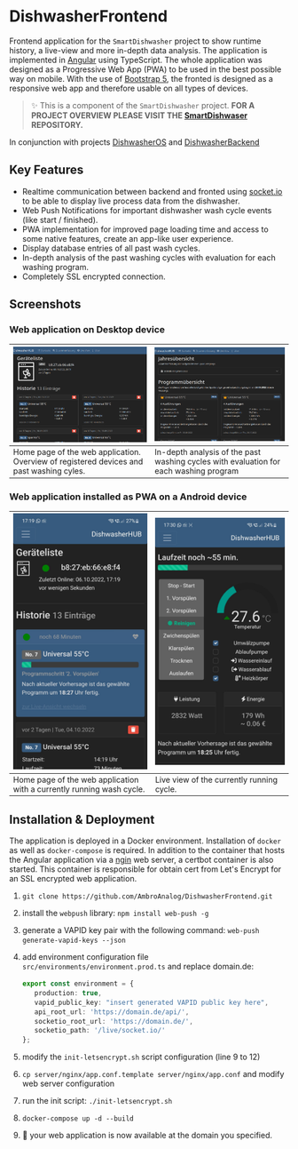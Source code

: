 # DishwasherFrontend

Frontend application for the `SmartDishwasher` project to show runtime history, a live-view and more in-depth data analysis. The application is implemented in [Angular](https://angular.io/) using TypeScript. The whole application was designed as a Progressive Web App (PWA) to be used in the best possible way on mobile. With the use of [Bootstrap 5](https://github.com/twbs/bootstrap), the fronted is designed as a responsive web app and therefore usable on all types of devices.

> :sparkles: This is a component of the `SmartDishwasher` project. **FOR A PROJECT OVERVIEW PLEASE VISIT THE [SmartDishwaser](https://github.com/AmbroAnalog/SmartDishwasher) REPOSITORY.**

In conjunction with projects [DishwasherOS](https://github.com/AmbroAnalog/DishwasherOS) and [DishwasherBackend](https://github.com/AmbroAnalog/DishwasherBackend)

## Key Features

- Realtime communication between backend and fronted using [socket.io](https://github.com/socketio/socket.io) to be able to display live process data from the dishwasher.
- Web Push Notifications for important dishwasher wash cycle events (like start / finished).
- PWA implementation for improved page loading time and access to some native features, create an app-like user experience.
- Display database entries of all past wash cycles.
- In-depth analysis of the past washing cycles with evaluation for each washing program.
- Completely SSL encrypted connection.

## Screenshots

### Web application on Desktop device

| ![screenshot_desktop_mainpage.png](img/screenshot_desktop_mainpage.png)                  | ![screenshot_desktop_overview_s.png](img/screenshot_desktop_overview_s.png)           |
|:---------------------------------------------------------------------------------------- | ------------------------------------------------------------------------------------- |
| Home page of the web application. Overview of registered devices and past washing cyles. | In-depth analysis of the past washing cycles with evaluation for each washing program |

### Web application installed as PWA on a Android device

| ![screenshot_mobile_mainpage.jpg](img/screenshot_mobile_mainpage.jpg) | ![screenshot_mobile_live.jpg](img/screenshot_mobile_live.jpg) |
|:--------------------------------------------------------------------- | ------------------------------------------------------------- |
| Home page of the web application with a currently running wash cycle. | Live view of the currently running cycle.                     |

## Installation & Deployment

The application is deployed in a Docker environment. Installation of `docker` as well as `docker-compose` is required.
In addition to the container that hosts the Angular application via a [ngin](https://www.nginx.com/) web server, a certbot container is also started. This container is responsible for obtain cert from Let's Encrypt for an SSL encrypted web application.

1. `git clone https://github.com/AmbroAnalog/DishwasherFrontend.git`

2. install the `webpush` library: `npm install web-push -g`

3. generate a VAPID key pair with the following command:
   `web-push generate-vapid-keys --json`

4. add environment configuration file `src/environments/environment.prod.ts` and replace domain.de:
   
   ```typescript
   export const environment = {
      production: true,
      vapid_public_key: "insert generated VAPID public key here",
      api_root_url: 'https://domain.de/api/',
      socketio_root_url: 'https://domain.de/',
      socketio_path: '/live/socket.io/'
   };
   ```

5. modify the `init-letsencrypt.sh` script configuration (line 9 to 12)

6. `cp server/nginx/app.conf.template server/nginx/app.conf` and modify web server configuration

7. run the init script: `./init-letsencrypt.sh`

8. `docker-compose up -d --build`

9. :checkered_flag: your web application is now available at the domain you specified.
